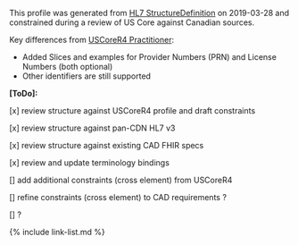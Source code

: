 <!--- Text entered into this file will appear at the top of the profiles page before the Formal Views of the profile content. -->

This profile was generated from [HL7 StructureDefinition](https://www.hl7.org/fhir/practitioner.profile.json) on 2019-03-28 and constrained during a review of US Core against Canadian sources.

Key differences from [USCoreR4 Practitioner](https://build.fhir.org/ig/HL7/US-Core-R4/StructureDefinition-us-core-practitioner.html):
- Added Slices and examples for Provider Numbers (PRN) and License Numbers (both optional)
- Other identifiers are still supported

**[ToDo]:**

[x] review structure against USCoreR4 profile and draft constraints

[x] review structure against pan-CDN HL7 v3

[x] review structure against existing CAD FHIR specs

[x] review and update terminology bindings

[] add additional constraints (cross element) from USCoreR4

[] refine constraints (cross element) to CAD requirements ?

[] ?

{% include link-list.md %}
